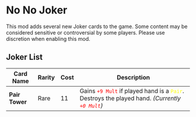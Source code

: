 # No No Joker
This mod adds several new Joker cards to the game. Some content may be considered sensitive or controversial by some players. Please use discretion when enabling this mod.

## Joker List

| Card Name     | Rarity | Cost | Description                                     |
|---------------|--------|------|-------------------------------------------------|
| **Pair Tower** | Rare   | 11   | Gains <code style="color : red">+9 Mult</code> if played hand is a <code style="color : Yellow">Pair</code>. Destroys the played hand. *(Currently <code style="color : red">+0 Mult</code>)* |
